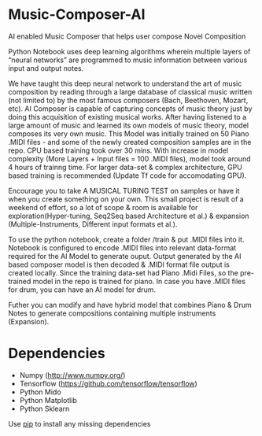 # Music-Composer-AI
AI enabled Music Composer that helps user compose Novel Composition

Python Notebook uses deep learning algorithms wherein multiple layers of “neural networks” are programmed to music information between various input and output notes. 

We have taught this deep neural network to understand the art of music composition by reading through a large database of classical music written (not limited to) by the most famous composers (Bach, Beethoven, Mozart, etc). AI Composer is capable of capturing concepts of music theory just by doing this acquisition of existing musical works. After having listened to a large amount of music and learned its own models of music theory, model composes its very own music. This Model was initially trained on 50 Piano .MIDI files -  and some of the newly created composition samples are in the repo. CPU based training took over 30 mins. With increase in model complexity (More Layers + Input files = 100 .MIDI files), model took around 4 hours of trainng time. For larger data-set & complex architecture, GPU based training is recommended (Update Tf code for accomodating GPU). 

Encourage you to take A MUSICAL TURING TEST on samples or have it when you create something on your own. This small project is result of a weekend of effort, so a lot of scope & room is available for exploration(Hyper-tuning, Seq2Seq based Architecture et al.) & expansion (Multiple-Instruments, Different input formats et al.).

To use the python notebook, create a folder /train & put .MIDI files into it. Notebook is configured to encode .MIDI files into relevant data-format required for the AI Model to generate ouput. Output generated by the AI based composer model is then decoded & .MIDI format file output is created locally. Since the training data-set had Piano .Midi Files, so the pre-trained model in the repo is trained for piano. In case you have .MIDI files for drum, you can have an AI model for drum.

Futher you can modify and have hybrid model that combines Piano & Drum Notes to generate compositions containing multiple instruments (Expansion).

Dependencies
============

* Numpy (http://www.numpy.org/)
* Tensorflow (https://github.com/tensorflow/tensorflow)
* Python Mido
* Python Matplotlib
* Python Sklearn

Use [pip](https://pypi.python.org/pypi/pip) to install any missing dependencies
